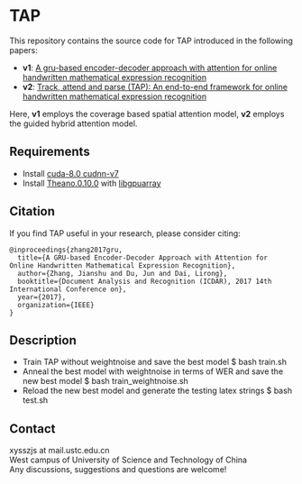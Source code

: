# TAP
This repository contains the source code for TAP introduced in the following papers:<br>

* **v1**: [A gru-based encoder-decoder approach with attention for online handwritten mathematical expression recognition](https://arxiv.org/abs/1712.03991)<br>
* **v2**: [Track, attend and parse (TAP): An end-to-end framework for online handwritten mathematical expression recognition](http://home.ustc.edu.cn/~xysszjs/)<br>

Here, **v1** employs the coverage based spatial attention model, **v2** employs the guided hybrid attention model.<br>

## Requirements
* Install [cuda-8.0 cudnn-v7](https://developer.nvidia.com/cudnn)
* Install [Theano.0.10.0](https://github.com/Theano/Theano) with [libgpuarray](https://github.com/Theano/libgpuarray)

## Citation
If you find TAP useful in your research, please consider citing:

	@inproceedings{zhang2017gru,
	  title={A GRU-based Encoder-Decoder Approach with Attention for Online Handwritten Mathematical Expression Recognition},
	  author={Zhang, Jianshu and Du, Jun and Dai, Lirong},
	  booktitle={Document Analysis and Recognition (ICDAR), 2017 14th International Conference on},
	  year={2017},
	  organization={IEEE}
	}

## Description
* Train TAP without weightnoise and save the best model
	$ bash train.sh
* Anneal the best model with weightnoise in terms of WER and save the new best model
	$ bash train_weightnoise.sh
* Reload the new best model and generate the testing latex strings
	$ bash test.sh

## Contact
xysszjs at mail.ustc.edu.cn<br>
West campus of University of Science and Technology of China<br>
Any discussions, suggestions and questions are welcome!
